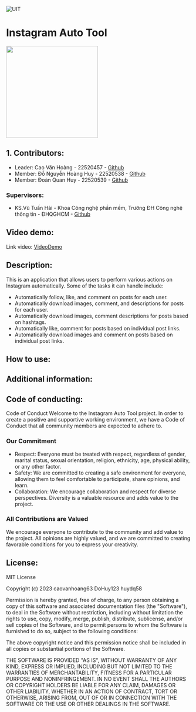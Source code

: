 ![UIT](https://img.shields.io/badge/from-UIT%20VNUHCM-blue?style=for-the-badge&link=https%3A%2F%2Fwww.uit.edu.vn%2F)

# Instagram Auto Tool
 
<img src="https://github.com/caovanhoang63/BaiTapThucHanhIT008/assets/109259273/4cb8ca79-d7c3-4396-9d8d-a38002f0408c" width="250"  />

## 1. Contributors:

 
 * Leader: Cao Văn Hoàng - 22520457 - [Github]( https://github.com/caovanhoang63)
 * Member: Đỗ Nguyễn Hoàng Huy - 22520538 - [Github]( https://github.com/dohuy0708)
 * Member: Đoàn Quan Huy - 22520539 - [Github]( https://github.com/huydq58)

### Supervisors:

* KS.Vũ Tuấn Hải - Khoa Công nghệ phần mềm, Trường ĐH Công nghệ thông tin - ĐHQGHCM - [Github](https://github.com/vutuanhai237) 


## Video demo:  
 Link video: [VideoDemo](https://www.youtube.com/watch?v=5NHwVtUYHBo)
## Description:   
This is an application that allows users to perform various actions on Instagram automatically. Some of the tasks it can handle include:
* Automatically follow, like, and comment on posts for each user.
* Automatically download images, comment, and  descriptions for posts for each user.
* Automatically download images, comment descriptions for posts based on hashtags.
* Automatically like, comment for posts based on individual post links.
* Automatically download images and comment on posts based on individual post links.

## How to use: 

## Additional information: 

## Code of conducting:  
Code of Conduct
Welcome to the Instagram Auto Tool project. In order to create a positive and supportive working environment, we have a Code of Conduct that all community members are expected to adhere to.

### Our Commitment
* Respect: Everyone must be treated with respect, regardless of gender, marital status, sexual orientation, religion, ethnicity, age, physical ability, or any other factor.
* Safety: We are committed to creating a safe environment for everyone, allowing them to feel comfortable to participate, share opinions, and learn.
* Collaboration: We encourage collaboration and respect for diverse perspectives. Diversity is a valuable resource and adds value to the project.
### All Contributions are Valued
We encourage everyone to contribute to the community and add value to the project. All opinions are highly valued, and we are committed to creating favorable conditions for you to express your creativity.
## License:  
MIT License

Copyright (c) 2023 caovanhoang63 DoHuy123 huydq58

Permission is hereby granted, free of charge, to any person obtaining a copy
of this software and associated documentation files (the "Software"), to deal
in the Software without restriction, including without limitation the rights
to use, copy, modify, merge, publish, distribute, sublicense, and/or sell
copies of the Software, and to permit persons to whom the Software is
furnished to do so, subject to the following conditions:

The above copyright notice and this permission notice shall be included in all
copies or substantial portions of the Software.

THE SOFTWARE IS PROVIDED "AS IS", WITHOUT WARRANTY OF ANY KIND, EXPRESS OR
IMPLIED, INCLUDING BUT NOT LIMITED TO THE WARRANTIES OF MERCHANTABILITY,
FITNESS FOR A PARTICULAR PURPOSE AND NONINFRINGEMENT. IN NO EVENT SHALL THE
AUTHORS OR COPYRIGHT HOLDERS BE LIABLE FOR ANY CLAIM, DAMAGES OR OTHER
LIABILITY, WHETHER IN AN ACTION OF CONTRACT, TORT OR OTHERWISE, ARISING FROM,
OUT OF OR IN CONNECTION WITH THE SOFTWARE OR THE USE OR OTHER DEALINGS IN THE
SOFTWARE.
